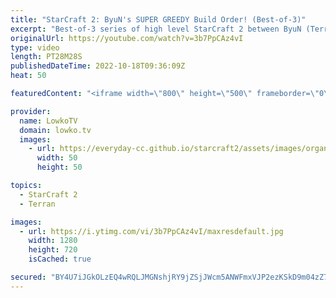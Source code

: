 ```yaml
---
title: "StarCraft 2: ByuN's SUPER GREEDY Build Order! (Best-of-3)"
excerpt: "Best-of-3 series of high level StarCraft 2 between ByuN (Terran) and Classic (Protoss). Classic starts this series off with a cheesy build order that would surely punish a greedy Terran strategy. So what does ByuN do in the rest of this series? Triple Command Center off of one Marine.  Support my work"
originalUrl: https://youtube.com/watch?v=3b7PpCAz4vI
type: video
length: PT28M28S
publishedDateTime: 2022-10-18T09:36:09Z
heat: 50

featuredContent: "<iframe width=\"800\" height=\"500\" frameborder=\"0\" src=\"https://www.youtube.com/embed/3b7PpCAz4vI\" allow=\"accelerometer; autoplay; encrypted-media; gyroscope; picture-in-picture\" allowfullscreen></iframe>"

provider:
  name: LowkoTV
  domain: lowko.tv
  images:
    - url: https://everyday-cc.github.io/starcraft2/assets/images/organizations/lowko.tv-50x50.jpg
      width: 50
      height: 50

topics:
  - StarCraft 2
  - Terran

images:
  - url: https://i.ytimg.com/vi/3b7PpCAz4vI/maxresdefault.jpg
    width: 1280
    height: 720
    isCached: true

secured: "BY4U7iJGkOLzEQ4wRQLJMGNshjRY9jZSjJWcm5ANWFmxVJP2ezKSkD9m04zZ7N0VY9N/VGShhr6G9fitTzXBwDV9qWIQ0kGu7m0YhKmK/7N8DmhnUw9jT1wqVnXXUYlJ0+Wz9VpMlnBMHEQqJ+QmhE0tnPznfjeLPb8vYRY80r/lTC2HDVxTRChp7AAEk0D4eLEDOuqPQ5mxMXD3wH0McG0WxR6eO0yPgHfb1x9KdXUsachZC/XMbOUBXoTWyQw97+9kPgj7gPrURti67m8YcsDvX4pncjg6ujzhWg4OW4wsMkeD1YZ+vAEvPBJhY1uaFcwQUYti48lwCGNFOtUeLJyxgS2Mq2jGJINmjCLFNSP8ZPCm4+Ivv50ADn7BeryzyvJBXle0AdVcffGms/FGrOhyYUpym2a1IPuWsckD/6k=;hBbzgWO1PU35N9iAwp5O0g=="
---
```


